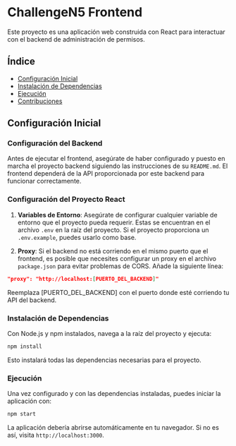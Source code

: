 # ChallengeN5 Frontend

Este proyecto es una aplicación web construida con React para interactuar con el backend de administración de permisos.

## Índice

- [Configuración Inicial](#configuración-inicial)
- [Instalación de Dependencias](#instalación-de-dependencias)
- [Ejecución](#ejecución)
- [Contribuciones](#contribuciones)

## Configuración Inicial

### Configuración del Backend

Antes de ejecutar el frontend, asegúrate de haber configurado y puesto en marcha el proyecto backend siguiendo las instrucciones de su `README.md`. El frontend dependerá de la API proporcionada por este backend para funcionar correctamente.

### Configuración del Proyecto React

1. **Variables de Entorno**: Asegúrate de configurar cualquier variable de entorno que el proyecto pueda requerir. Estas se encuentran en el archivo `.env` en la raíz del proyecto. Si el proyecto proporciona un `.env.example`, puedes usarlo como base.

2. **Proxy**: Si el backend no está corriendo en el mismo puerto que el frontend, es posible que necesites configurar un proxy en el archivo `package.json` para evitar problemas de CORS. Añade la siguiente línea:

```json
"proxy": "http://localhost:[PUERTO_DEL_BACKEND]"
```
Reemplaza [PUERTO_DEL_BACKEND] con el puerto donde esté corriendo tu API del backend.

### Instalación de Dependencias
Con Node.js y npm instalados, navega a la raíz del proyecto y ejecuta:

```bash
npm install
```
Esto instalará todas las dependencias necesarias para el proyecto.

### Ejecución
Una vez configurado y con las dependencias instaladas, puedes iniciar la aplicación con:

```bash
npm start
```
La aplicación debería abrirse automáticamente en tu navegador. Si no es así, visita `http://localhost:3000`.
